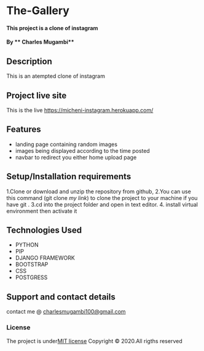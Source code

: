 # The-Gallery
#### This project is a clone of instagram
#### By ** Charles Mugambi**

## Description

This is an atempted clone of instagram

## Project live site
  This is the live https://micheni-instagram.herokuapp.com/
  
## Features
* landing page containing random images
* images being displayed according to the time posted
* navbar to redirect you either home  upload page

## Setup/Installation requirements
1.Clone or download and unzip the repository from github,
2.You can use this command (git clone *my link*) to clone the project to your machine if you have git .
3.cd into the project folder and open in text editor.
4. install virtual environment then activate it




## Technologies Used
* PYTHON
* PIP
* DJANGO FRAMEWORK
* BOOTSTRAP
* CSS
* POSTGRESS
## Support and contact details
contact me @ charlesmugambi100@gmail.com
### License
The project is under[MIT license](/blob/master/LICENSE)
Copyright &copy; 2020.All rigths reserved
